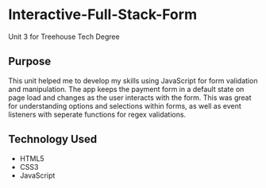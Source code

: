 # Interactive-Full-Stack-Form
Unit 3 for Treehouse Tech Degree

## Purpose

This unit helped me to develop my skills using JavaScript for form validation and manipulation. The app keeps the payment form in a default state on page load and changes as the user interacts with the form. This was great for understanding options and selections within forms, as well as event listeners with seperate functions for regex validations.

## Technology Used
- HTML5
- CSS3
- JavaScript
